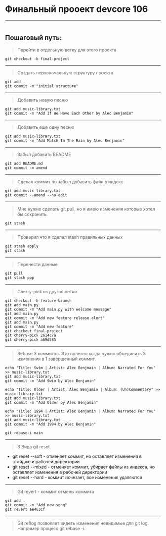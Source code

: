 # Финальный прооект devcore 106

---
>
>
```

```

## Пошаговый путь:
>Перейти в отдельную ветку для этого проекта
>
```
git checkout -b final-project
``` 
---
>Создать первоначальную структуру проекта
```
git add .
git commit -m "initial structure"
```
---
>Добавить новую песню
>
```
git add music-library.txt
git commit -m "Add If We Have Each Other by Alec Benjamin"
```
---
>Добавить еще одну песню
>
```
git add music-library.txt
git commit -m "Add Match In The Rain by Alec Benjamin"
```
---
>Забыл добавить README
>
```
git add README.md
git commit -m amend
```
---
>Сделал коммит но забыл добавить файл в индекс
>
```
git add music-library.txt
git commit --amend --no-edit
```
---
>Мне нужно сделать git pull, но я имею изменения которые хотел бы сохранить.
>
```
git stash
```
---
>Проверил что я сделал stash правильных данных
>
```
git stash apply
git stash
```
---
>Перенести данные
>
```
git pull
git stash pop
```
---
>Cherry-pick из другой ветки
>
```
git checkout -b feature-branch
git add main.py 
git commit -m "Add main.py with welcome message"
git add main.py
git commit -m "Add new feature release alert"
git add main.py
git commit -m "Add new feature"
git checkout final-project
git cherry-pick 2614c7a
git cherry-pick a69d585
```
---
>Rebase 3 коммитов. Это полезно когда нужно объединить 3 изменения в 1 завершенный коммит.
>
```
echo "Title: Swim | Artist: Alec Benjmain | Album: Narrated For You" >> music-library.txt
git add music-library.txt
git commit -m "Add Swim by Alec Benjamin"

echo "Title: Older | Artist: Alec Benjamin | Album: (Un)Commentary" >> music-library.txt
git add music-library.txt
git commit -m "Add Older by Alec Benjamin"

echo "Title: 1994 | Artist: Alec Benjamin | Album: Narrated For You" >> music-library.txt
git add music-library.txt
git commit -m "Add 1994 by Alec Benjamin"

git rebase-i main
```
---
>3 Вида git reset
>
* git reset --soft - отменяет коммит, но оставляет изменения в стэйдже и рабочей директории
* git reset --mixed - отменяет коммит, убирает файлы из индекса, но оставляет изменения в рабочей директории
* git reset --hard - коммит исчезает, все изменения удаляются
---
>Git revert - коммит отмены коммита
>
```
git add .
git commit -m "Add new song"
git revert ae463cf
```
---
>Git reflog позволяет видеть изменения невидимые для git log. Например процесс git rebase -i.
>
